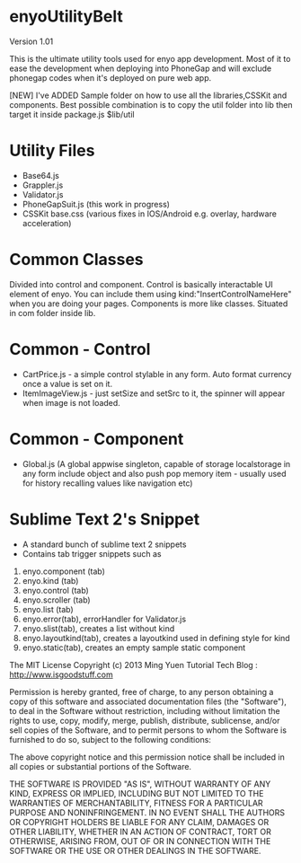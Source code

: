 enyoUtilityBelt
===============

Version 1.01

This is the ultimate utility tools used for enyo app development. Most of it to ease the development when deploying into PhoneGap and will exclude phonegap codes when it's deployed on pure web app.

[NEW] I've ADDED Sample folder on how to use all the libraries,CSSKit and components. Best possible combination is to
copy the util folder into lib then target it inside package.js $lib/util 

Utility Files
=============
- Base64.js
- Grappler.js 
- Validator.js
- PhoneGapSuit.js (this work in progress)
- CSSKit base.css (various fixes in IOS/Android e.g. overlay, hardware acceleration)

Common Classes
==============
Divided into control and component. Control is basically interactable UI element of enyo. You can include them using kind:"InsertControlNameHere" when you are doing your pages. Components is more like classes. Situated in com folder inside lib. 

Common - Control
================
- CartPrice.js - a simple control stylable in any form. Auto format currency once a value is set on it.
- ItemImageView.js - just setSize and setSrc to it, the spinner will appear when image is not loaded.

Common - Component
==================
- Global.js (A global appwise singleton, capable of storage localstorage in any form include object and also push pop memory item - usually used for history recalling values like navigation etc)


Sublime Text 2's Snippet
========================
- A standard bunch of sublime text 2 snippets
- Contains tab trigger snippets such as 

1. enyo.component (tab)
2. enyo.kind (tab)
3. enyo.control (tab)
4. enyo.scroller (tab) 
5. enyo.list (tab)
6. enyo.error(tab), errorHandler for Validator.js
7. enyo.slist(tab), creates a list without kind
8. enyo.layoutkind(tab), creates a layoutkind used in defining style for kind
9. enyo.static(tab), creates an empty sample static component


The MIT License Copyright (c) 2013 Ming Yuen Tutorial Tech Blog : http://www.isgoodstuff.com

Permission is hereby granted, free of charge, to any person obtaining a copy of this software and associated documentation files (the "Software"), to deal in the Software without restriction, including without limitation the rights to use, copy, modify, merge, publish, distribute, sublicense, and/or sell copies of the Software, and to permit persons to whom the Software is furnished to do so, subject to the following conditions:

The above copyright notice and this permission notice shall be included in all copies or substantial portions of the Software.

THE SOFTWARE IS PROVIDED "AS IS", WITHOUT WARRANTY OF ANY KIND, EXPRESS OR IMPLIED, INCLUDING BUT NOT LIMITED TO THE WARRANTIES OF MERCHANTABILITY, FITNESS FOR A PARTICULAR PURPOSE AND NONINFRINGEMENT. IN NO EVENT SHALL THE AUTHORS OR COPYRIGHT HOLDERS BE LIABLE FOR ANY CLAIM, DAMAGES OR OTHER LIABILITY, WHETHER IN AN ACTION OF CONTRACT, TORT OR OTHERWISE, ARISING FROM, OUT OF OR IN CONNECTION WITH THE SOFTWARE OR THE USE OR OTHER DEALINGS IN THE SOFTWARE.

